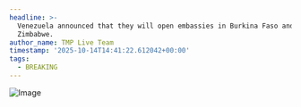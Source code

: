 ```yaml
---
headline: >-
  Venezuela announced that they will open embassies in Burkina Faso and
  Zimbabwe.
author_name: TMP Live Team
timestamp: '2025-10-14T14:41:22.612042+00:00'
tags:
  - BREAKING
---
```

![Image](https://i.postimg.cc/sfqMWchL/5617130-20250110t201045z-817030133-rc207cacap5q-rtrmadp-3-venezuelapolitics-ls.jpg)
